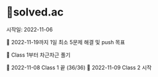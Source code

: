# 🔹solved.ac
시작일: 2022-11-06


📍 2022-11-19까지 1일 최소 5문제 해결 및 push 목표

📍 Class 1부터 차근차근 풀기

🦾 2022-11-08 Class 1 끝 (36/36)
🦾 2022-11-09 Class 2 시작
